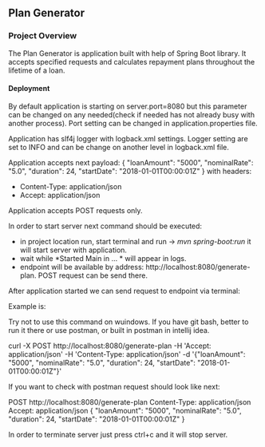 ## Plan Generator

### Project Overview
The Plan Generator is application built with help of Spring Boot library. It accepts specified requests 
and calculates repayment plans throughout the lifetime of a loan.

#### Deployment
By default application is starting on server.port=8080 but this parameter can be
changed on any needed(check if needed has not already busy with another process).
Port setting can be changed in application.properties file. 

Application has slf4j logger with logback.xml settings. Logger setting are set to INFO and can be change on 
another level in logback.xml file.
 
Application accepts next payload:
{ "loanAmount": "5000", "nominalRate": "5.0", "duration": 24, "startDate": "2018-01-01T00:00:01Z" } with 
headers: 
* Content-Type: application/json
* Accept: application/json

Application accepts POST requests only.

In order to start server next command should be executed:
* in project location run,  start terminal and run -> *mvn spring-boot:run* it will start server with application.
* wait while *Started Main in ... * will appear in logs.
* endpoint will be available by address: http://localhost:8080/generate-plan. POST request can be send there.

After application started we can send request to endpoint via terminal:

Example is:

Try not to use this command on wuindows. If you have git bash,  better to run it there or use postman, or built in postman in intellij idea.

curl -X POST http://localhost:8080/generate-plan -H 'Accept: application/json' -H 'Content-Type: application/json' -d '{"loanAmount": "5000", "nominalRate": "5.0", "duration": 24, "startDate": "2018-01-01T00:00:01Z"}'

If you want to check with postman request should look like next:

POST http://localhost:8080/generate-plan
Content-Type: application/json
Accept: application/json
{ "loanAmount": "5000", "nominalRate": "5.0", "duration": 24, "startDate": "2018-01-01T00:00:01Z" }


In order to terminate server just press ctrl+c and it will stop server.